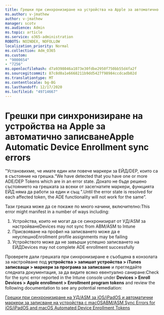 ```yaml
---
title: Грешки при синхронизиране на устройства на Apple за автоматично записване
ms.author: v-jmathew
author: v-jmathew
manager: scotv
ms.audience: Admin
ms.topic: article
ms.service: o365-administration
ROBOTS: NOINDEX, NOFOLLOW
localization_priority: Normal
ms.collection: Adm_O365
ms.custom:
- "9000654"
- "7256"
ms.openlocfilehash: d7a9398046a1073e30fdbe2950f750bb55d4fa2f
ms.sourcegitcommit: 87c8d0a1e6668211b9dd5427f98984ccdcadb02d
ms.translationtype: MT
ms.contentlocale: bg-BG
ms.lasthandoff: 12/17/2020
ms.locfileid: "49714667"
---
```

# <a name="apple-automatic-device-enrollment-sync-errors"></a><span data-ttu-id="89164-102">Грешки при синхронизиране на устройства на Apple за автоматично записване</span><span class="sxs-lookup"><span data-stu-id="89164-102">Apple Automatic Device Enrollment sync errors</span></span>

<span data-ttu-id="89164-103">"Установихме, че имате един или повече маркери за ЕЙД/DEP, които са в състояние на грешка.</span><span class="sxs-lookup"><span data-stu-id="89164-103">“We have detected that you have one or more ADE/DEP Tokens which are in an error state.</span></span> <span data-ttu-id="89164-104">Докато не бъде решено състоянието на грешката за всеки от засегнатите маркери, функцията ЕЙД няма да работи за един и същ ".</span><span class="sxs-lookup"><span data-stu-id="89164-104">Until the error state is resolved for each affected token, the ADE functionality will not work for the same”.</span></span>

<span data-ttu-id="89164-105">Тази грешка може да се покаже по много начини, включително:</span><span class="sxs-lookup"><span data-stu-id="89164-105">This error might manifest in a number of ways including:</span></span>

1. <span data-ttu-id="89164-106">Устройства, които не могат да се синхронизират от УД/ASM за настройване</span><span class="sxs-lookup"><span data-stu-id="89164-106">Devices may not sync from ABM/ASM to Intune</span></span>
2. <span data-ttu-id="89164-107">Присвояване на профил на записването може да е неуспешно</span><span class="sxs-lookup"><span data-stu-id="89164-107">Enrollment profile assignments may be failing</span></span>
3. <span data-ttu-id="89164-108">Устройството може да не завърши успешно записването на ЕЙД</span><span class="sxs-lookup"><span data-stu-id="89164-108">Devices may not complete ADE enrollment successfully</span></span>

<span data-ttu-id="89164-109">Проверете дали грешката при синхронизиране е съобщена в конзолата за настройване под **устройства > запишат устройства > iTunes записващи > маркери за програма за записване** и прегледайте следната документация, за да видите всяко евентуално саниране:</span><span class="sxs-lookup"><span data-stu-id="89164-109">Check for the sync error reported in the Intune console under **Devices > Enroll Devices > Apple enrollment > Enrollment program tokens** and review the following documentation to see any potential remediation:</span></span>

[<span data-ttu-id="89164-110">Грешки при синхронизиране на УД/ASM за iOS/iPadOS и автоматични маркери за записване на устройства с macOS</span><span class="sxs-lookup"><span data-stu-id="89164-110">ABM/ASM Sync Errors for iOS/iPadOS and macOS Automated Device Enrollment Tokens</span></span>](https://docs.microsoft.com/mem/intune/enrollment/troubleshoot-ios-enrollment-errors#resolutions-when-syncing-tokens-between-intune-and-abmasm-for-automated-device-enrollment)
